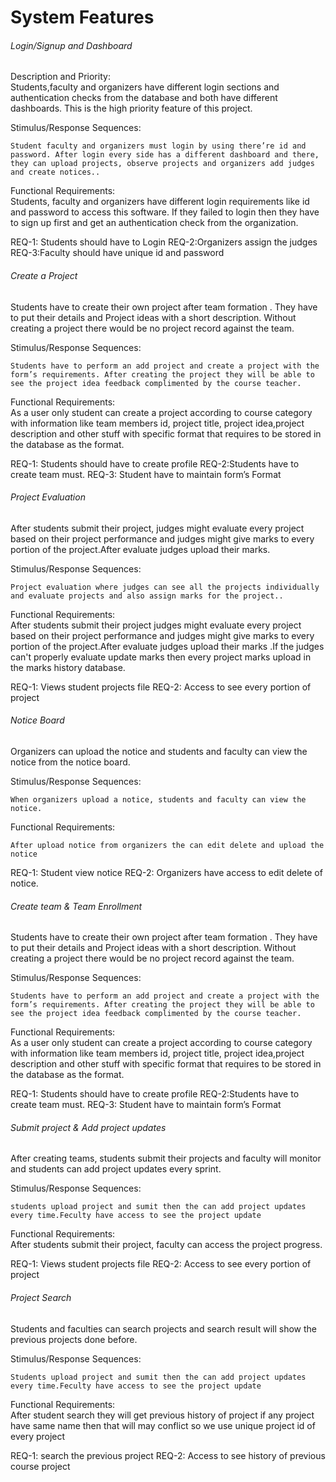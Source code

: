# System Features

###### Login/Signup and Dashboard

<dl>
    <dt>Description and Priority:</dt>
    Students,faculty and organizers have different login sections and authentication checks from the database and both have different dashboards. This is the high priority feature of this project.
</dl>

<dl>
    <dt>Stimulus/Response Sequences:</dt>

    Student faculty and organizers must login by using there’re id and password. After login every side has a different dashboard and there, they can upload projects, observe projects and organizers add judges and create notices..
</dl>

<dl>
    <dt>Functional Requirements:</dt>
    Students, faculty and organizers have different login requirements like id and password to access this software. If they failed to login then they have to sign up first and get an authentication check from the organization.
</dl>
    REQ-1: Students should have to Login	
    REQ-2:Organizers assign the judges
    REQ-3:Faculty should have unique id and password

###### Create a Project

Students have to create their own project after team formation . They have to put their details       and Project ideas with a short description. Without creating a project there would be no project record against the team.

<dl>
    <dt>Stimulus/Response Sequences:</dt>

    Students have to perform an add project and create a project with the form’s requirements. After creating the project they will be able to see the project idea feedback complimented by the course teacher.
</dl>

<dl>
    <dt>Functional Requirements:</dt>
    As a user only student can create a project according to course category with information like team members id, project title, project idea,project description and other stuff with specific format that requires to be stored in the database as the format.
</dl>
    REQ-1: Students should have to create profile
    REQ-2:Students have to create team must.
    REQ-3: Student have to maintain form’s Format

###### Project Evaluation

After students submit their project, judges might evaluate every project based on their project performance and judges might give marks to every portion of the project.After evaluate judges upload their marks.

<dl>
    <dt>Stimulus/Response Sequences:</dt>

    Project evaluation where judges can see all the projects individually and evaluate projects and also assign marks for the project..
</dl>

<dl>
    <dt>Functional Requirements:</dt>
    After students submit their project judges might evaluate every project based on their project performance and judges might give marks to every portion of the project.After evaluate judges upload their marks .If the judges can't properly evaluate update marks then every project marks upload in the marks history database.
</dl>
    REQ-1: Views student projects file
    REQ-2: Access to see every portion of project


###### Notice Board

 Organizers can upload the notice and  students and faculty can view the notice from the notice board.

<dl>
    <dt>Stimulus/Response Sequences:</dt>

    When organizers upload a notice, students and faculty can view the notice.
</dl>

<dl>
    <dt>Functional Requirements:</dt>

    After upload notice from organizers the can edit delete and upload the notice
</dl>
    REQ-1: Student view notice
    REQ-2:  Organizers have access to edit delete of notice.


###### Create team & Team Enrollment 

Students have to create their own project after team formation . They have to put their details       and Project ideas with a short description. Without creating a project there would be no project record against the team.

<dl>
    <dt>Stimulus/Response Sequences:</dt>

    Students have to perform an add project and create a project with the form’s requirements. After creating the project they will be able to see the project idea feedback complimented by the course teacher.
</dl>

<dl>
    <dt>Functional Requirements:</dt>
    As a user only student can create a project according to course category with information like team members id, project title, project idea,project description and other stuff with specific format that requires to be stored in the database as the format.
</dl>
    REQ-1: Students should have to create profile
    REQ-2:Students have to create team must.
    REQ-3: Student have to maintain form’s Format

###### Submit project & Add project updates

After creating teams, students submit their projects and faculty will monitor and students can add project updates every sprint.

<dl>
    <dt>Stimulus/Response Sequences:</dt>

    students upload project and sumit then the can add project updates every time.Feculty have access to see the project update
</dl>

<dl>
    <dt>Functional Requirements:</dt>
    After students submit their project, faculty can access the project progress.
</dl>
    REQ-1: Views student projects file
    REQ-2: Access to see every portion of project


###### Project Search

Students and faculties can search projects and search result will show the previous projects done before.

<dl>
    <dt>Stimulus/Response Sequences:</dt>

    Students upload project and sumit then the can add project updates every time.Feculty have access to see the project update
</dl>

<dl>
    <dt>Functional Requirements:</dt>
    After student search they will get previous history of project if any project have same name then that will may conflict so we use unique project id of every project
</dl>
    REQ-1: search the previous project
    REQ-2: Access to see history of previous course project